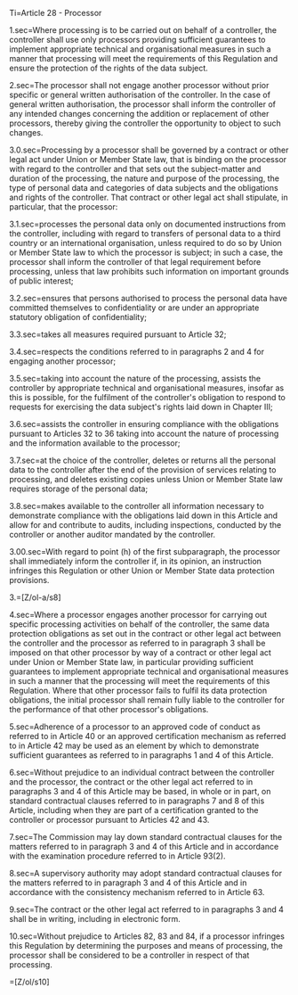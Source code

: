 Ti=Article 28 - Processor

1.sec=Where processing is to be carried out on behalf of a controller, the controller shall use only processors providing sufficient guarantees to implement appropriate technical and organisational measures in such a manner that processing will meet the requirements of this Regulation and ensure the protection of the rights of the data subject.

2.sec=The processor shall not engage another processor without prior specific or general written authorisation of the controller. In the case of general written authorisation, the processor shall inform the controller of any intended changes concerning the addition or replacement of other processors, thereby giving the controller the opportunity to object to such changes.

3.0.sec=Processing by a processor shall be governed by a contract or other legal act under Union or Member State law, that is binding on the processor with regard to the controller and that sets out the subject-matter and duration of the processing, the nature and purpose of the processing, the type of personal data and categories of data subjects and the obligations and rights of the controller. That contract or other legal act shall stipulate, in particular, that the processor:

3.1.sec=processes the personal data only on documented instructions from the controller, including with regard to transfers of personal data to a third country or an international organisation, unless required to do so by Union or Member State law to which the processor is subject; in such a case, the processor shall inform the controller of that legal requirement before processing, unless that law prohibits such information on important grounds of public interest;

3.2.sec=ensures that persons authorised to process the personal data have committed themselves to confidentiality or are under an appropriate statutory obligation of confidentiality;

3.3.sec=takes all measures required pursuant to Article 32;

3.4.sec=respects the conditions referred to in paragraphs 2 and 4 for engaging another processor;

3.5.sec=taking into account the nature of the processing, assists the controller by appropriate technical and organisational measures, insofar as this is possible, for the fulfilment of the controller's obligation to respond to requests for exercising the data subject's rights laid down in Chapter III;

3.6.sec=assists the controller in ensuring compliance with the obligations pursuant to Articles 32 to 36 taking into account the nature of processing and the information available to the processor;

3.7.sec=at the choice of the controller, deletes or returns all the personal data to the controller after the end of the provision of services relating to processing, and deletes existing copies unless Union or Member State law requires storage of the personal data;

3.8.sec=makes available to the controller all information necessary to demonstrate compliance with the obligations laid down in this Article and allow for and contribute to audits, including inspections, conducted by the controller or another auditor mandated by the controller.

3.00.sec=With regard to point (h) of the first subparagraph, the processor shall immediately inform the controller if, in its opinion, an instruction infringes this Regulation or other Union or Member State data protection provisions.

3.=[Z/ol-a/s8]

4.sec=Where a processor engages another processor for carrying out specific processing activities on behalf of the controller, the same data protection obligations as set out in the contract or other legal act between the controller and the processor as referred to in paragraph 3 shall be imposed on that other processor by way of a contract or other legal act under Union or Member State law, in particular providing sufficient guarantees to implement appropriate technical and organisational measures in such a manner that the processing will meet the requirements of this Regulation. Where that other processor fails to fulfil its data protection obligations, the initial processor shall remain fully liable to the controller for the performance of that other processor's obligations.

5.sec=Adherence of a processor to an approved code of conduct as referred to in Article 40 or an approved certification mechanism as referred to in Article 42 may be used as an element by which to demonstrate sufficient guarantees as referred to in paragraphs 1 and 4 of this Article.

6.sec=Without prejudice to an individual contract between the controller and the processor, the contract or the other legal act referred to in paragraphs 3 and 4 of this Article may be based, in whole or in part, on standard contractual clauses referred to in paragraphs 7 and 8 of this Article, including when they are part of a certification granted to the controller or processor pursuant to Articles 42 and 43.

7.sec=The Commission may lay down standard contractual clauses for the matters referred to in paragraph 3 and 4 of this Article and in accordance with the examination procedure referred to in Article 93(2).

8.sec=A supervisory authority may adopt standard contractual clauses for the matters referred to in paragraph 3 and 4 of this Article and in accordance with the consistency mechanism referred to in Article 63.

9.sec=The contract or the other legal act referred to in paragraphs 3 and 4 shall be in writing, including in electronic form.

10.sec=Without prejudice to Articles 82, 83 and 84, if a processor infringes this Regulation by determining the purposes and means of processing, the processor shall be considered to be a controller in respect of that processing.

=[Z/ol/s10]

